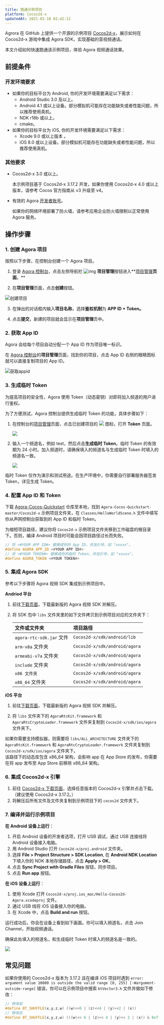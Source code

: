 ```yaml
---
title: 跑通示例项目
platform: Cocos2d-x
updatedAt: 2021-02-18 02:42:11
---
```


Agrora 在 GitHub 上提供一个开源的示例项目 [Cocos2d-x](https://github.com/AgoraIO-Community/Agora-Cocos-Quickstart/tree/master/Cocos2d-x)，展示如何在 Cocos2d-x 游戏中集成 Agora SDK，实现基础的音视频通话。

本文介绍如何快速跑通该示例项目，体验 Agora 视频通话效果。

## 前提条件

### 开发环境要求

- 如果你的目标平台为 Android, 你的开发环境需要满足以下需求：
  - Android Studio 3.0 及以上。
  - Android 4.1 或以上设备。部分模拟机可能存在功能缺失或者性能问题，所以推荐使用真机。
  - NDK r18b 或以上。
  - cmake。
- 如果你的目标平台为 iOS, 你的开发环境需要满足以下需求：
  - Xcode 9.0 或以上版本 。
  - iOS 8.0 或以上设备。部分模拟机可能存在功能缺失或者性能问题，所以推荐使用真机。

### 其他要求

- Cocos2d-x 3.0 或以上。

  <div class="alert info">本示例项目基于 Cocos2d-x 3.17.2 开发，如果你使用 Cocos2d-x 4.0 或以上版本，请参考 <a href="https://docs.cocos.com/cocos2d-x/v4/manual/zh/upgradeGuide/migration.html">Cocos 官方指南</a >从 v3 升级至 v4。</div>

- 有效的 Agora [开发者账号](/cn/Agora%20Platform/sign_in_and_sign_up?platform=All%20Platforms)。

  <div class="alert note">如果你的网络环境部署了防火墙，请参考<a href="https://docs.agora.io/cn/Agora%20Platform/firewall?platform=All%20Platforms">应用企业防火墙限制</a >以正常使用 Agora 服务。</div>

## 操作步骤

### 1. 创建 Agora 项目

按照以下步骤，在控制台创建一个 Agora 项目。

1. 登录 [Agora 控制台](https://console.agora.io/)，点击左侧导航栏 ![img](https://web-cdn.agora.io/docs-files/1594283671161) **项目管理**按钮进入**[项目管理](https://console.agora.io/projects)**页面**。**

2. 在**项目管理**页面，点击**创建**按钮。

![创建项目](https://web-cdn.agora.io/docs-files/1594287028966)

3. 在弹出的对话框内输入**项目名称**，选择**鉴权机制**为 **APP ID + Token。**

4. 点击**提交**，新建的项目就会显示在**项目管理**页中。

### 2. 获取 App ID

Agora 会给每个项目自动分配一个 App ID 作为项目唯一标识。

在 [Agora 控制台](https://console.agora.io/)的**项目管理**页面，找到你的项目，点击 App ID 右侧的眼睛图标就可以直接复制项目的 App ID。

![获取appid](https://web-cdn.agora.io/docs-files/1603974707121)

### 3. 生成临时 Token

为提高项目的安全性，Agora 使用 Token（动态密钥）对即将加入频道的用户进行鉴权。

为了方便测试，Agora 控制台提供生成临时 Token 的功能，具体步骤如下：

1. 在控制台的[项目管理](https://console.agora.io/projects)页面，点击已创建项目的 ![](https://web-cdn.agora.io/docs-files/1574923151660) 图标，打开 **Token** 页面。

   ![](https://web-cdn.agora.io/docs-files/1574922827899)

2. 输入一个频道名，例如 test，然后点击**生成临时 Token**。临时 Token 的有效期为 24 小时。加入频道时，请确保填入的频道名与生成临时 Token 时填入的频道名一致。

   ![](https://web-cdn.agora.io/docs-files/1574928082984)

<div class="alert note">临时 Token 仅作为演示和测试用途。在生产环境中，你需要自行部署服务器签发 Token，详见<a href="token_server">生成 Token</a >。</div>

### 4. 配置 App ID 和 Token

下载 [Agora-Cocos-Quickstart](https://github.com/AgoraIO-Community/Agora-Cocos-Quickstart) 仓库至本地，找到 `Agora-Cocos-Quickstart-master/Cocos2d-x` 示例项目文件夹，在 `Classes/HelloWorldScene.h` 文件中填写你从声网控制台获取到的 App ID 和临时 Token。

<div class="alert note">为缩短项目路径，建议你将 <code>Cocos2d-x</code> 示例项目文件夹移到工作磁盘的根目录下。否则，编译 Android 项目时可能会因项目路径过长而失败。</div>

```c++
// 将 <#YOUR APP ID#> 替换成你的 App ID，并加引号，如 "xxxxx"。
#define AGORA_APP_ID <#YOUR APP ID#>
// 将 <#YOUR TOKEN#> 替换成你的临时 Token，并加引号，如 "xxxxx"。
#define AGORA_TOKEN <#YOUR TOKEN#>
```

### 5. 集成 Agora SDK

参考以下步骤将 Agora 视频 SDK 集成到示例项目中。

**Andriod 平台**

1. 前往[下载页面](./downloads?platform=Cocos2d-x)，下载最新版的 Agora 视频 SDK 并解压。

2. 将 SDK 包中 `libs` 文件夹里的如下文件拷贝到示例项目对应的文件夹下：

   | 文件或文件夹             | 项目路径                      |
   | :----------------------- | :---------------------------- |
   | `agora-rtc-sdk.jar` 文件 | `Cocos2d-x/sdk/android/lib`   |
   | `arm-v8a` 文件夹         | `Cocos2d-x/sdk/android/agora` |
   | `armeabi-v7a` 文件夹     | `Cocos2d-x/sdk/android/agora` |
   | `include` 文件夹         | `Cocos2d-x/sdk/android/agora` |
   | `x86 文件夹`             | `Cocos2d-x/sdk/android/agora` |
   | `x86_64` 文件夹          | `Cocos2d-x/sdk/android/agora` |

**iOS 平台**

1. 前往[下载页面](./downloads?platform=Cocos2d-x)，下载最新版的 Agora 视频 SDK 并解压。

2. 将 `libs` 文件夹下的 `AgoraRtcKit.framework` 和 `AgoraRtcCryptoLoader.framework` 文件夹复制到 `Cocos2d-x/sdk/ios/agora` 文件夹下。

  <div class="alert note">如果你需要支持模拟器，则需要将 <code>libs/ALL_ARCHITECTURE</code> 文件夹下的 <code>AgoraRtcKit.framework</code> 和 <code>AgoraRtcCryptoLoader.framework</code> 文件夹复制到 <code>Cocos2d-x/sdk/ios/agora</code> 文件夹下。</br>该路径下的动态库包含 x86_64 架构，会影响 app 在 App Store 的发布，你需要在将 app 发布至 App Store 前移除 x86_64 架构。</div>

### 6. 集成 Cocos2d-x 引擎

1. 前往 [Cocos2d-x 下载页面](https://www.cocos.com/cocos2dx)，选择任意版本的 Cocos2d-x 引擎并点击下载。（建议使用 Cocos2d-x 3.17.2。）
2. 将解压后所有文件及文件夹复制到示例项目下的 `cocos2d` 文件夹下。

### 7. 编译并运行示例项目

**在 Android 设备上运行**：

1. 开启 Android 设备的开发者选项，打开 USB 调试，通过 USB 连接线将 Android 设备接入电脑。
2. 用 Android Studio 打开 `Cocos2d-x/proj.android` 文件夹。
3. 选择 **File > Project Structure > SDK Location**, 在 **Android NDK Location** 下填入你的 NDK 本地存储路径，点击 **Apply > OK**。
4. 点击 **Sync Project with Gradle Files** 按钮，同步项目。
5. 点击 **Run app** 按钮。

**在 iOS 设备上运行**：

1. 使用 Xcode 打开 `Cocos2d-x/proj.ios_mac/Hello-Cocos2d-Agora.xcodeproj` 文件。
2. 通过 USB 线将 iOS 设备接入你的电脑。
3. 在 Xcode 中，点击 **Build and run** 按钮。

运行成功后，你会在设备上看到如下画面。你可以填入频道名，点击 Join Channel，开始视频通话。

<div class="alert note">确保此处填入的频道名，和生成临时 Token 时填入的频道名是一致的。</div>

![](https://web-cdn.agora.io/docs-files/1606017122027)

## 常见问题

如果你使用的 Cocos2d-x 版本为 3.17.2 且在编译 iOS 项目时遇到 `error: argument value 10880 is outside the valid range [0, 255] [-Wargument-outside-range]` 错误，你可以在示例项目中搜索 `btVector3.h` 文件并做如下修改：

```c++
// 修改前
#define BT_SHUFFLE(x,y,z,w) ((w)<<6 | (z)<<4 | (y)<<2 | (x))
// 修改后
#define BT_SHUFFLE(x,y,z,w) (((w)<< 6 | (z)<< 4 | (y)<< 2 | (x)) & 0xff)
```
